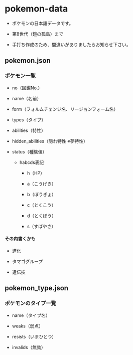 # pokemon-data
- ポケモンの日本語データです。  

- 第8世代（鎧の孤島）まで

- 手打ち作成のため、間違いがありましたらお知らせ下さい。

## pokemon.json
### ポケモン一覧

- no（図鑑No.）

- name（名前）

- form（フォルムチェンジ名、リージョンフォーム名）

- types（タイプ）

- abilities（特性）

- hidden_abilities（隠れ特性 ※夢特性）

- status（種族値）

  - habcds表記

    - h（HP）

    - a（こうげき）

    - b（ぼうぎょ）

    - c（とくこう）

    - d（とくぼう）

    - s（すばやさ）

#### その内書くかも

- 進化

- タマゴグループ

- 遺伝技

## pokemon_type.json
### ポケモンのタイプ一覧

- name（タイプ名）

- weaks（弱点）

- resists（いまひとつ）

- invalids（無効）
